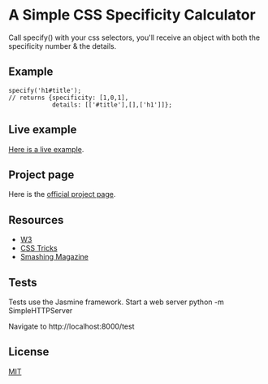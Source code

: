 # A Simple CSS Specificity Calculator
Call specify() with your css selectors, you'll receive an object with both the specificity number & the details.

## Example
    specify('h1#title');                
    // returns {specificity: [1,0,1],
                details: [['#title'],[],['h1']]};

## Live example
[Here is a live example](http://carlsednaoui.github.io/ouispecify/example.html).

## Project page
Here is the [official project page](http://carlsednaoui.github.io/ouispecify/).

## Resources
- [W3](http://www.w3.org/TR/selectors/)
- [CSS Tricks](http://css-tricks.com/specifics-on-css-specificity/)
- [Smashing Magazine](http://coding.smashingmagazine.com/2007/07/27/css-specificity-things-you-should-know/)

## Tests
Tests use the Jasmine framework. Start a web server
    python -m SimpleHTTPServer

Navigate to http://localhost:8000/test

## License
[MIT](http://opensource.org/licenses/MIT)
